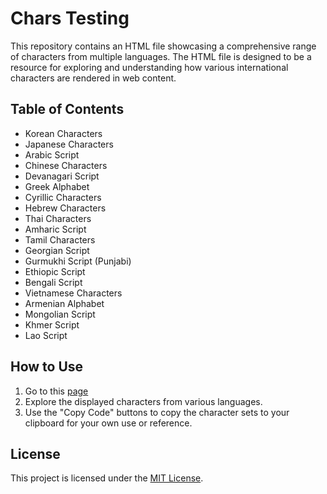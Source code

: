 # Chars Testing

This repository contains an HTML file showcasing a comprehensive range of characters from multiple languages. The HTML file is designed to be a resource for exploring and understanding how various international characters are rendered in web content.

## Table of Contents

- Korean Characters
- Japanese Characters
- Arabic Script
- Chinese Characters
- Devanagari Script
- Greek Alphabet
- Cyrillic Characters
- Hebrew Characters
- Thai Characters
- Amharic Script
- Tamil Characters
- Georgian Script
- Gurmukhi Script (Punjabi)
- Ethiopic Script
- Bengali Script
- Vietnamese Characters
- Armenian Alphabet
- Mongolian Script
- Khmer Script
- Lao Script

## How to Use

1. Go to this [page](https://stavares843.github.io/chars-testing/chars-testing.html)
2. Explore the displayed characters from various languages.
3. Use the "Copy Code" buttons to copy the character sets to your clipboard for your own use or reference.

## License

This project is licensed under the [MIT License](LICENSE).

